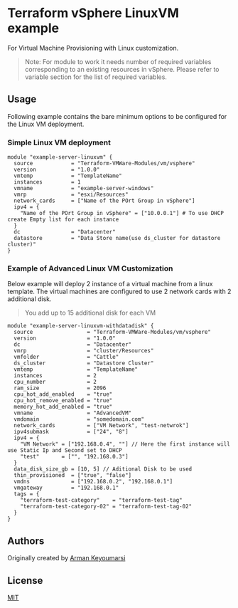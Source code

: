 # Terraform vSphere LinuxVM example

For Virtual Machine Provisioning with Linux customization.

> Note: For module to work it needs number of required variables corresponding to an existing resources in vSphere. Please refer to variable section for the list of required variables.

## Usage

Following example contains the bare minimum options to be configured for the Linux VM deployment.

### Simple Linux VM deployment

```hcl
module "example-server-linuxvm" {
  source            = "Terraform-VMWare-Modules/vm/vsphere"
  version           = "1.0.0"
  vmtemp            = "TemplateName"
  instances         = 1
  vmname            = "example-server-windows"
  vmrp              = "esxi/Resources"  
  network_cards     = ["Name of the POrt Group in vSphere"]
  ipv4 = {
    "Name of the POrt Group in vSphere" = ["10.0.0.1"] # To use DHCP create Empty list for each instance
  }
  dc                = "Datacenter"
  datastore         = "Data Store name(use ds_cluster for datastore cluster)" 
}
```

### Example of Advanced Linux VM Customization 

Below example will deploy 2 instance of a virtual machine from a linux template. The virtual machines are configured to use 2 network cards with 2 additional disk.

> You add up to 15 additional disk for each VM

```hcl
module "example-server-linuxvm-withdatadisk" {
  source                 = "Terraform-VMWare-Modules/vm/vsphere"
  version                = "1.0.0"
  dc                     = "Datacenter"
  vmrp                   = "cluster/Resources"
  vmfolder               = "Cattle"
  ds_cluster             = "Datastore Cluster"
  vmtemp                 = "TemplateName"
  instances              = 2
  cpu_number             = 2
  ram_size               = 2096
  cpu_hot_add_enabled    = "true"
  cpu_hot_remove_enabled = "true"
  memory_hot_add_enabled = "true"
  vmname                 = "AdvancedVM"
  vmdomain               = "somedomain.com"
  network_cards          = ["VM Network", "test-netwrok"]
  ipv4submask            = ["24", "8"]
  ipv4 = {
    "VM Network" = ["192.168.0.4", ""] // Here the first instance will use Static Ip and Second set to DHCP
    "test"       = ["", "192.168.0.3"]
  }
  data_disk_size_gb = [10, 5] // Aditional Disk to be used
  thin_provisioned  = ["true", "false"]
  vmdns             = ["192.168.0.2", "192.168.0.1"]
  vmgateway         = "192.168.0.1"
  tags = {
    "terraform-test-category"    = "terraform-test-tag"
    "terraform-test-category-02" = "terraform-test-tag-02"
  }
}
```

## Authors

Originally created by [Arman Keyoumarsi](https://github.com/Arman-Keyoumarsi)

## License

[MIT](LICENSE)